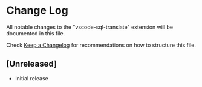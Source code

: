 # Change Log

All notable changes to the "vscode-sql-translate" extension will be documented in this file.

Check [Keep a Changelog](http://keepachangelog.com/) for recommendations on how to structure this file.

## [Unreleased]

- Initial release